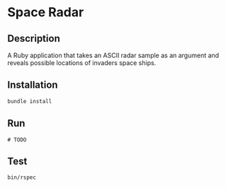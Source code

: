 # Space Radar

## Description

A Ruby application that takes an ASCII radar sample as an argument and reveals possible locations of invaders space ships.

## Installation

```bash
bundle install
```

## Run

```
# TODO
```

## Test

```bash
bin/rspec
```

